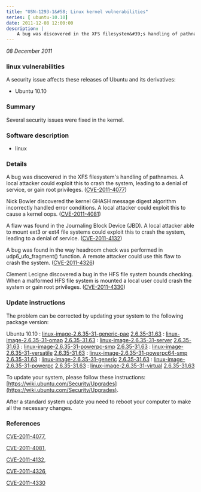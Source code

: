 ```yaml
---
title: "USN-1293-1&#58; Linux kernel vulnerabilities"
series: [ ubuntu-10.10]
date: 2011-12-08 12:00:00
description: |
    A bug was discovered in the XFS filesystem&#39;s handling of pathnames. A local attacker could exploit this to crash the system, leading to a denial of service, or gain root privileges. ([CVE-2011-4077](http://people.ubuntu.com/~ubuntu-security/cve/CVE-2011-4077))
--- 
```

 
 

*08 December 2011*

### linux vulnerabilities

A security issue affects these releases of Ubuntu and its derivatives:

* Ubuntu 10.10

### Summary

Several security issues were fixed in the kernel. 

### Software description

* linux 

### Details

A bug was discovered in the XFS filesystem&#39;s handling of pathnames. A local attacker could exploit this to crash the system, leading to a denial of service, or gain root privileges. ([CVE-2011-4077](http://people.ubuntu.com/~ubuntu-security/cve/CVE-2011-4077))

Nick Bowler discovered the kernel GHASH message digest algorithm incorrectly handled error conditions. A local attacker could exploit this to cause a kernel oops. ([CVE-2011-4081](http://people.ubuntu.com/~ubuntu-security/cve/CVE-2011-4081))

A flaw was found in the Journaling Block Device (JBD). A local attacker able to mount ext3 or ext4 file systems could exploit this to crash the system, leading to a denial of service. ([CVE-2011-4132](http://people.ubuntu.com/~ubuntu-security/cve/CVE-2011-4132))

A bug was found in the way headroom check was performed in udp6_ufo_fragment() function. A remote attacker could use this flaw to crash the system. ([CVE-2011-4326](http://people.ubuntu.com/~ubuntu-security/cve/CVE-2011-4326))

Clement Lecigne discovered a bug in the HFS file system bounds checking. When a malformed HFS file system is mounted a local user could crash the system or gain root privileges. ([CVE-2011-4330](http://people.ubuntu.com/~ubuntu-security/cve/CVE-2011-4330)) 

### Update instructions

The problem can be corrected by updating your system to the following package version:

Ubuntu 10.10
 : [linux-image-2.6.35-31-generic-pae](https://launchpad.net/ubuntu/+source/linux) <span> [2.6.35-31.63](https://launchpad.net/ubuntu/+source/linux/2.6.35-31.63) </span> 
 : [linux-image-2.6.35-31-omap](https://launchpad.net/ubuntu/+source/linux) <span> [2.6.35-31.63](https://launchpad.net/ubuntu/+source/linux/2.6.35-31.63) </span> 
 : [linux-image-2.6.35-31-server](https://launchpad.net/ubuntu/+source/linux) <span> [2.6.35-31.63](https://launchpad.net/ubuntu/+source/linux/2.6.35-31.63) </span> 
 : [linux-image-2.6.35-31-powerpc-smp](https://launchpad.net/ubuntu/+source/linux) <span> [2.6.35-31.63](https://launchpad.net/ubuntu/+source/linux/2.6.35-31.63) </span> 
 : [linux-image-2.6.35-31-versatile](https://launchpad.net/ubuntu/+source/linux) <span> [2.6.35-31.63](https://launchpad.net/ubuntu/+source/linux/2.6.35-31.63) </span> 
 : [linux-image-2.6.35-31-powerpc64-smp](https://launchpad.net/ubuntu/+source/linux) <span> [2.6.35-31.63](https://launchpad.net/ubuntu/+source/linux/2.6.35-31.63) </span> 
 : [linux-image-2.6.35-31-generic](https://launchpad.net/ubuntu/+source/linux) <span> [2.6.35-31.63](https://launchpad.net/ubuntu/+source/linux/2.6.35-31.63) </span> 
 : [linux-image-2.6.35-31-powerpc](https://launchpad.net/ubuntu/+source/linux) <span> [2.6.35-31.63](https://launchpad.net/ubuntu/+source/linux/2.6.35-31.63) </span> 
 : [linux-image-2.6.35-31-virtual](https://launchpad.net/ubuntu/+source/linux) <span> [2.6.35-31.63](https://launchpad.net/ubuntu/+source/linux/2.6.35-31.63) </span> 

To update your system, please follow these instructions: [https://wiki.ubuntu.com/Security/Upgrades](https://wiki.ubuntu.com/Security/Upgrades).

After a standard system update you need to reboot your computer to make all the necessary changes. 

### References

 
 [CVE-2011-4077](http://people.ubuntu.com/~ubuntu-security/cve/CVE-2011-4077), 

 [CVE-2011-4081](http://people.ubuntu.com/~ubuntu-security/cve/CVE-2011-4081), 

 [CVE-2011-4132](http://people.ubuntu.com/~ubuntu-security/cve/CVE-2011-4132), 

 [CVE-2011-4326](http://people.ubuntu.com/~ubuntu-security/cve/CVE-2011-4326), 

 [CVE-2011-4330](http://people.ubuntu.com/~ubuntu-security/cve/CVE-2011-4330)
 

